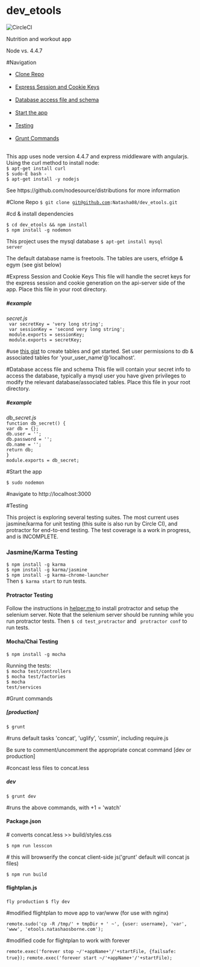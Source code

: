 # dev_etools
![CircleCI](https://circleci.com/gh/Natasha08/dev_etools/tree/master.svg?style=shield&circle-token=:circle-token)


Nutrition and workout app

Node vs. 4.4.7

#Navigation
<ul>
<li><a href ="#clone-repo">Clone Repo</a></li><br />
<li><a href ="#express-session-and-cookie-keys">Express Session and Cookie Keys</a></li><br />
<li><a href ="#database-access-file-and-schema">Database access file and schema</a></li><br />
<li><a href ="#start-the-app">Start the app</a></li><br />
<li><a href ="#testing">Testing</a></li><br />
<li><a href ="#grunt-commands">Grunt Commands</a></li><br />
</ul>
This app uses node version 4.4.7 and express middleware with angularjs.
Using the curl method to install node:
<br />
<code>$ apt-get install curl</code><br/>
<code>$ sudo-E bash -</code><br/>
<code>$ apt-get install -y nodejs</code><br/>
<p>See https://github.com/nodesource/distributions for more information</p>


#Clone Repo
<a href="#clone-repo"></a>
<code>$ git clone git@github.com:Natasha08/dev_etools.git</code><br />
<p>#cd & install dependencies</p>
<code>$ cd dev_etools && npm install</code><br />
<code>$ npm install -g nodemon</code><br />

This project uses the mysql database
<code>$ apt-get install mysql server</code>
<p>The default database name is freetools. The tables are users, efridge & egym (see gist below)</p>

#Express Session and Cookie Keys
<a href="#express-session-and-cookie-keys"></a>
This file will handle the secret keys for the express session and cookie generation on the api-server side of the app. Place this file in your root directory.
<h5>#example</h5>
<em>secret.js</em><br />
<code> var secretKey = 'very long string';</code><br />
<code> var sessionKey = 'second very long string';</code><br />
<code> module.exports = sessionKey;</code><br />
<code> module.exports = secretKey;</code><br />

<p>#use <a href ="https://gist.github.com/Natasha08/db413a074ed10a767ea9ddbeabe5b340">this gist</a> to create tables and get started. Set user permissions to db & associated tables for 'your_user_name'@'localhost'.</p>

#Database access file and schema
<a href="#database-access-file-and-schema"></a>
This file will contain your secret info to access the database, typically a mysql user you have given privileges to modify the relevant database/associated tables. Place this file in your root directory.
<h5>#example</h5>
<em>db_secret.js</em><br />
<code>function db_secret() {</code><br />
	<code>var db = {};</code><br />
	<code>db.user = '';</code><br />
	<code>db.password = '';</code><br />
	<code>db.name = '';</code><br />
<code></code>
<code>return db;</code><br />
<code>}</code><br />
<code></code>
<code>module.exports = db_secret;</code><br />

#Start the app
<a href="#start-the-app"></a>

<code>$ sudo nodemon</code><br />

<p>#navigate to http://localhost:3000</p>

#Testing
<a href="#testing"></a>

This project is exploring several testing suites. The most current uses jasmine/karma for unit testing (this suite is also run by Circle CI), and protractor for end-to-end testing. The test coverage is a work in progress, and is INCOMPLETE.
<h3>Jasmine/Karma Testing</h3>
<code>$ npm install -g karma</code><br />
<code>$ npm install -g karma/jasmine</code><br />
<code>$ npm install -g karma-chrome-launcher</code><br />
Then <code>$ karma start</code> to run tests.

<h4>Protractor Testing</h4>
Follow the instructions in <a href = "https://gist.github.com/Natasha08/f5ebab4086e424fed32d5334a337e092">helper.me </a> to install protractor and setup the selenium server. Note that the selenium server should be running while you run protractor tests. Then <code>$ cd test_protractor</code> and <code> protractor conf</code> to run tests.

<h4>Mocha/Chai Testing</h4>
<code>$ npm install -g mocha </code><br />

Running the tests:
<br />
<code>$ mocha test/controllers</code><br />
<code>$ mocha test/factories</code><br />
<code>$ mocha test/services</code><br />

#Grunt commands
<a href="#grunt-commands"></a>

<h5>[production]</h5>
<code>$ grunt</code>
<p>#runs default tasks 'concat', 'uglify', 'cssmin', including require.js</p>

Be sure to comment/uncomment the appropriate concat command [dev or production]</p>
<p>#concast less files to concat.less</p>

<h5>dev</h5>
<code>$ grunt dev</code>
<p>#runs the above commands, with +1 = 'watch'</p>

<h4>Package.json</h4>
<p># converts concat.less >> build/styles.css</p>
<code>$ npm run lesscon</code>

<p># this will browserify the concat client-side js('grunt' default will concat js files)</p>
<code>$ npm run build</code>

<h4>flightplan.js</h4>

<code>fly production</code>
<code>$ fly dev</code>

<p>#modified flightplan to move app to var/www (for use with nginx)</p>
<code>remote.sudo('cp -R /tmp/' + tmpDir + ' ~', {user: username}, 'var', 'www', 'etools.natashaosborne.com');</code>

<p>#modified code for flightplan to work with forever</p>
<code>remote.exec('forever stop ~/'+appName+'/'+startFile, {failsafe: true});</code>
<code>remote.exec('forever start ~/'+appName+'/'+startFile);</code>
